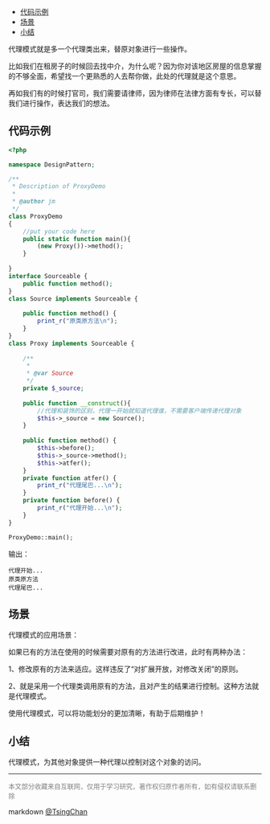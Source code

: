 

<!-- TOC -->

- [代码示例](#代码示例)
- [场景](#场景)
- [小结](#小结)

<!-- /TOC -->


代理模式就是多一个代理类出来，替原对象进行一些操作。

比如我们在租房子的时候回去找中介，为什么呢？因为你对该地区房屋的信息掌握的不够全面，希望找一个更熟悉的人去帮你做，此处的代理就是这个意思。

再如我们有的时候打官司，我们需要请律师，因为律师在法律方面有专长，可以替我们进行操作，表达我们的想法。

## 代码示例

```php
<?php

namespace DesignPattern;

/**
 * Description of ProxyDemo
 *
 * @author jm
 */
class ProxyDemo
{
    //put your code here
    public static function main(){
        (new Proxy())->method();
    }
    
}
interface Sourceable {  
    public function method();  
} 
class Source implements Sourceable {  
  
    public function method() {  
        print_r("原类原方法\n");  
    }  
}
class Proxy implements Sourceable {  
  
    /**
     *
     * @var Source
     */
    private $_source;  
    
    public function __construct(){  
        //代理和装饰的区别，代理一开始就知道代理谁，不需要客户端传递代理对象
        $this->_source = new Source();
    }  
    
    public function method() {  
        $this->before();  
        $this->_source->method();
        $this->atfer();  
    }  
    private function atfer() {  
        print_r("代理尾巴...\n");  
    }  
    private function before() {  
        print_r("代理开始...\n");  
    }  
}  

ProxyDemo::main();

```
输出：
```
代理开始...
原类原方法
代理尾巴...
```
## 场景

代理模式的应用场景：

如果已有的方法在使用的时候需要对原有的方法进行改进，此时有两种办法：

1、修改原有的方法来适应。这样违反了“对扩展开放，对修改关闭”的原则。

2、就是采用一个代理类调用原有的方法，且对产生的结果进行控制。这种方法就是代理模式。

使用代理模式，可以将功能划分的更加清晰，有助于后期维护！

## 小结

代理模式，为其他对象提供一种代理以控制对这个对象的访问。

---
<font size=2 color='grey'>本文部分收藏来自互联网，仅用于学习研究，著作权归原作者所有，如有侵权请联系删除</font>

markdown [@TsingChan](http://www.9ong.com/) 